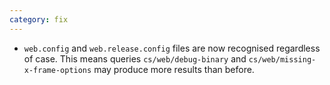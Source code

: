```yaml
---
category: fix
---
```

* `web.config` and `web.release.config` files are now recognised regardless of case. This means queries `cs/web/debug-binary` and `cs/web/missing-x-frame-options` may produce more results than before.
